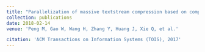 ```yaml
---
title: "Parallelization of massive textstream compression based on compressed sensing"
collection: publications
date: 2018-02-14
venue: 'Peng M, Gao W, Wang H, Zhang Y, Huang J, Xie Q, et al.'

citation: 'ACM Transactions on Information Systems (TOIS), 2017'
---
```


